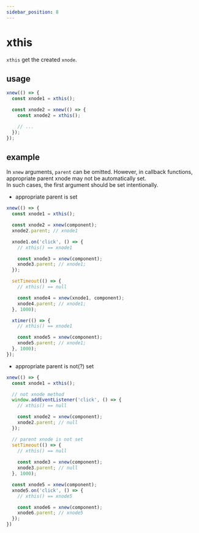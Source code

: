 ```yaml
---
sidebar_position: 8
---
```


# xthis
`xthis` get the created `xnode`.

## usage 

```js
xnew(() => {
  const xnode1 = xthis();

  const xnode2 = xnew(() => {
    const xnode2 = xthis();

    // ...
  });  
});
```

## example
In `xnew` arguments, `parent` can be omitted.
However, in callback functions, appropriate parent xnode may not be automatically set.  
In such cases, the first argument should be set intentionally.  

- appropriate parent is set
```js
xnew(() => {
  const xnode1 = xthis();

  const xnode2 = xnew(component);
  xnode2.parent; // xnode1

  xnode1.on('click', () => {
    // xthis() == xnode1 

    const xnode3 = xnew(component);
    xnode3.parent; // xnode1;
  });

  setTimeout(() => {
    // xthis() == null 

    const xnode4 = xnew(xnode1, component);
    xnode4.parent; // xnode1;
  }, 1000);

  xtimer(() => {
    // xthis() == xnode1 

    const xnode5 = xnew(component);
    xnode5.parent; // xnode1;
  }, 1000);
});
```

- appropriate parent is not(?) set
```js
xnew(() => {
  const xnode1 = xthis();

  // not xnode method
  window.addEventListener('click', () => {
    // xthis() == null

    const xnode2 = xnew(component);
    xnode2.parent; // null
  });

  // parent xnode is not set
  setTimeout(() => {
    // xthis() == null
  
    const xnode3 = xnew(component);
    xnode3.parent; // null
  }, 1000);

  const xnode5 = xnew(component);
  xnode5.on('click', () => {
    // xthis() == xnode5

    const xnode6 = xnew(component);
    xnode6.parent; // xnode5
  });
})
```
